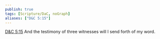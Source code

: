 ```yaml
---
publish: true
tags: [Scripture/DaC, noGraph]
aliases: ["D&C 5:15"]
---
```

[D&C 5:15](https://churchofjesuschrist.org/study/scriptures/dc-testament/dc/5?lang=eng&id=p15#p15) And the testimony of three witnesses will I send forth of my word.
